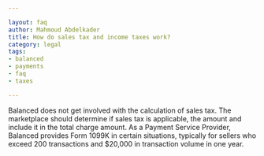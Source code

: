 ```yaml
---

layout: faq
author: Mahmoud Abdelkader
title: How do sales tax and income taxes work?
category: legal
tags:
- balanced
- payments
- faq
- taxes

---
```


Balanced does not get involved with the calculation of sales tax. The marketplace should determine if sales tax is applicable, the amount and include it in the total charge amount. As a Payment Service Provider, Balanced provides Form 1099K in certain situations, typically for sellers who exceed 200 transactions and $20,000 in transaction volume in one year.
